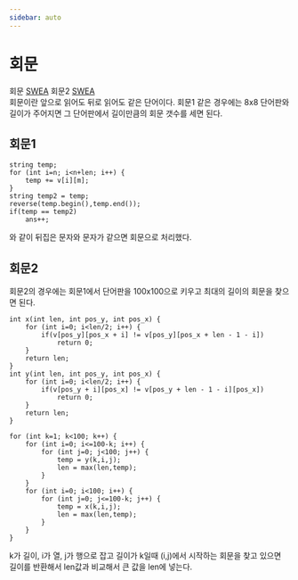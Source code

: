 ```yaml
---
sidebar: auto
---
```

# 회문
회문 [SWEA](https://swexpertacademy.com/main/code/problem/problemDetail.do?contestProbId=AV14QpAaAAwCFAYi&categoryId=AV14QpAaAAwCFAYi&categoryType=CODE) 회문2 [SWEA](https://swexpertacademy.com/main/code/problem/problemDetail.do?contestProbId=AV14Rq5aABUCFAYi&categoryId=AV14Rq5aABUCFAYi&categoryType=CODE)  
회문이란 앞으로 읽어도 뒤로 읽어도 같은 단어이다. 회문1 같은 경우에는 8x8 단어판와 길이가 주어지면 그 단어판에서 길이만큼의 회문 갯수를 세면 된다.  
## 회문1

```
string temp;
for (int i=n; i<n+len; i++) {
	temp += v[i][m];
}
string temp2 = temp;
reverse(temp.begin(),temp.end());
if(temp == temp2)
	ans++;
```
와 같이 뒤집은 문자와 문자가 같으면 회문으로 처리했다.  

## 회문2
회문2의 경우에는 회문1에서 단어판을 100x100으로 키우고 최대의 길이의 회문을 찾으면 된다.  
```
int x(int len, int pos_y, int pos_x) {
	for (int i=0; i<len/2; i++) {
		if(v[pos_y][pos_x + i] != v[pos_y][pos_x + len - 1 - i])
			return 0;
	}
	return len;
}
int y(int len, int pos_y, int pos_x) {
	for (int i=0; i<len/2; i++) {
		if(v[pos_y + i][pos_x] != v[pos_y + len - 1 - i][pos_x])
			return 0;
	}
	return len;
}

for (int k=1; k<100; k++) {
	for (int i=0; i<=100-k; i++) {
		for (int j=0; j<100; j++) {
			temp = y(k,i,j);
			len = max(len,temp);
		}
	}
	for (int i=0; i<100; i++) {
		for (int j=0; j<=100-k; j++) {
			temp = x(k,i,j);
			len = max(len,temp);
		}
	}
}
```
k가 길이, i가 열, j가 행으로 잡고 길이가 k일때 (i,j)에서 시작하는 회문을 찾고 있으면 길이를 반환해서 len값과 비교해서 큰 값을 len에 넣는다.  

